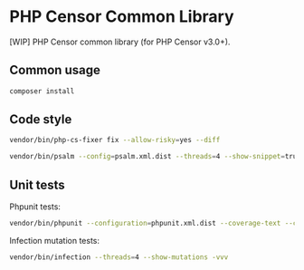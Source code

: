 PHP Censor Common Library
=========================

[WIP] PHP Censor common library (for PHP Censor v3.0+).

Common usage
------------

```bash
composer install
```

Code style
----------

```bash
vendor/bin/php-cs-fixer fix --allow-risky=yes --diff

vendor/bin/psalm --config=psalm.xml.dist --threads=4 --show-snippet=true --show-info=true
```

Unit tests
----------

Phpunit tests:

```bash
vendor/bin/phpunit --configuration=phpunit.xml.dist --coverage-text --coverage-html=tests/var/coverage
```

Infection mutation tests:

```bash
vendor/bin/infection --threads=4 --show-mutations -vvv
```
